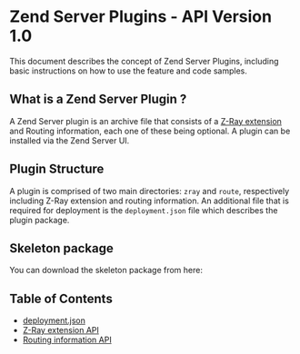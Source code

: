 Zend Server Plugins - API Version 1.0
==========

This document describes the concept of Zend Server Plugins, including basic instructions on how to use the feature and code samples. 

## What is a Zend Server Plugin ?
A Zend Server plugin is an archive file that consists of a [Z-Ray extension](http://files.zend.com/help/Zend-Server/zend-server.htm#z-ray_concept.htm) and Routing information, each one of these being optional. A plugin can be installed via the Zend Server UI.

## Plugin Structure
A plugin is comprised of two main directories: `zray` and `route`, respectively including Z-Ray extension and routing information. An additional file that is required for deployment is the `deployment.json` file which describes the plugin package.

## Skeleton package
You can download the skeleton package from here:

## Table of Contents
- [deployment.json](DeploymentJson.md)
- [Z-Ray extension API](ZRayApi.md)
- [Routing information API](Routing.md)
